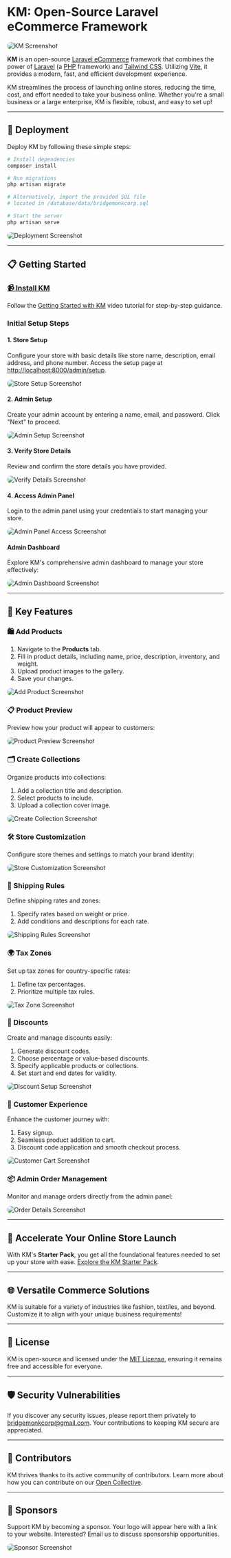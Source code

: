 # KM: Open-Source Laravel eCommerce Framework

<img src="screenshots/01.png" alt="KM Screenshot" style="max-width:100%; border-radius:8px;">

**KM** is an open-source [Laravel eCommerce](https://laravel.com/) framework that combines the power of [Laravel](https://laravel.com/) (a [PHP](https://secure.php.net/) framework) and [Tailwind CSS](https://tailwindcss.com/). Utilizing [Vite](https://vite.dev/), it provides a modern, fast, and efficient development experience.

KM streamlines the process of launching online stores, reducing the time, cost, and effort needed to take your business online. Whether you're a small business or a large enterprise, KM is flexible, robust, and easy to set up!

---

## 🚀 Deployment

Deploy KM by following these simple steps:

```bash
# Install dependencies
composer install

# Run migrations
php artisan migrate

# Alternatively, import the provided SQL file
# located in /database/data/bridgemonkcorp.sql

# Start the server
php artisan serve
```

<img src="screenshots/Screenshot (146).png" alt="Deployment Screenshot" style="max-width:100%; border-radius:8px;">

---

## 📋 Getting Started

### [📹 Install KM](https://www.youtube.com/watch?v=1J7U5n7h8Lo)

Follow the [Getting Started with KM](https://www.youtube.com/watch?v=1J7U5n7h8Lo) video tutorial for step-by-step guidance.

### Initial Setup Steps

#### 1. Store Setup

Configure your store with basic details like store name, description, email address, and phone number. Access the setup page at [http://localhost:8000/admin/setup](http://localhost:8000/admin/setup).

<img src="screenshots/Screenshot (119).png" alt="Store Setup Screenshot" style="max-width:100%; border-radius:8px;">

#### 2. Admin Setup

Create your admin account by entering a name, email, and password. Click "Next" to proceed.

<img src="screenshots/Screenshot (120).png" alt="Admin Setup Screenshot" style="max-width:100%; border-radius:8px;">

#### 3. Verify Store Details

Review and confirm the store details you have provided.

<img src="screenshots/Screenshot (121).png" alt="Verify Details Screenshot" style="max-width:100%; border-radius:8px;">

#### 4. Access Admin Panel

Login to the admin panel using your credentials to start managing your store.

<img src="screenshots/Screenshot (122).png" alt="Admin Panel Access Screenshot" style="max-width:100%; border-radius:8px;">

#### Admin Dashboard

Explore KM's comprehensive admin dashboard to manage your store effectively:

<img src="screenshots/Screenshot (123).png" alt="Admin Dashboard Screenshot" style="max-width:100%; border-radius:8px;">

---

## 🌟 Key Features

### 🛍️ Add Products

1. Navigate to the **Products** tab.
2. Fill in product details, including name, price, description, inventory, and weight.
3. Upload product images to the gallery.
4. Save your changes.

<img src="screenshots/Screenshot (125).png" alt="Add Product Screenshot" style="max-width:100%; border-radius:8px;">

### 📋 Product Preview

Preview how your product will appear to customers:

<img src="screenshots/Screenshot (131).png" alt="Product Preview Screenshot" style="max-width:100%; border-radius:8px;">

### 🗂️ Create Collections

Organize products into collections:
1. Add a collection title and description.
2. Select products to include.
3. Upload a collection cover image.

<img src="screenshots/Screenshot (134).png" alt="Create Collection Screenshot" style="max-width:100%; border-radius:8px;">

### 🛠️ Store Customization

Configure store themes and settings to match your brand identity:

<img src="screenshots/Screenshot (135).png" alt="Store Customization Screenshot" style="max-width:100%; border-radius:8px;">

### 🚚 Shipping Rules

Define shipping rates and zones:
1. Specify rates based on weight or price.
2. Add conditions and descriptions for each rate.

<img src="screenshots/Screenshot (143).png" alt="Shipping Rules Screenshot" style="max-width:100%; border-radius:8px;">

### 🌍 Tax Zones

Set up tax zones for country-specific rates:
1. Define tax percentages.
2. Prioritize multiple tax rules.

<img src="screenshots/Screenshot (144).png" alt="Tax Zone Screenshot" style="max-width:100%; border-radius:8px;">

### 💸 Discounts

Create and manage discounts easily:
1. Generate discount codes.
2. Choose percentage or value-based discounts.
3. Specify applicable products or collections.
4. Set start and end dates for validity.

<img src="screenshots/Screenshot (147).png" alt="Discount Setup Screenshot" style="max-width:100%; border-radius:8px;">

### 🛒 Customer Experience

Enhance the customer journey with:
1. Easy signup.
2. Seamless product addition to cart.
3. Discount code application and smooth checkout process.

<img src="screenshots/Screenshot (151).png" alt="Customer Cart Screenshot" style="max-width:100%; border-radius:8px;">

### 📦 Admin Order Management

Monitor and manage orders directly from the admin panel:

<img src="screenshots/Screenshot (156).png" alt="Order Details Screenshot" style="max-width:100%; border-radius:8px;">

---

## 🚀 Accelerate Your Online Store Launch

With KM's **Starter Pack**, you get all the foundational features needed to set up your store with ease. [Explore the KM Starter Pack](https://www.youtube.com/watch?v=1J7U5n7h8Lo).

---

## 🌐 Versatile Commerce Solutions

KM is suitable for a variety of industries like fashion, textiles, and beyond. Customize it to align with your unique business requirements!

---

## 📜 License

KM is open-source and licensed under the [MIT License](https://opensource.org/license/mit), ensuring it remains free and accessible for everyone.

---

## 🛡️ Security Vulnerabilities

If you discover any security issues, please report them privately to [bridgemonkcorp@gmail.com](mailto:bridgemonkcorp@gmail.com). Your contributions to keeping KM secure are appreciated.

---

## 🤝 Contributors

KM thrives thanks to its active community of contributors. Learn more about how you can contribute on our [Open Collective](https://opencollective.com/).

---

## 💖 Sponsors

Support KM by becoming a sponsor. Your logo will appear here with a link to your website. Interested? Email us to discuss sponsorship opportunities.

<img src="screenshots/Screenshot (157).png" alt="Sponsor Screenshot" style="max-width:100%; border-radius:8px;">
